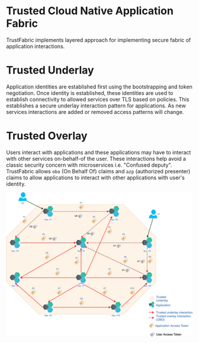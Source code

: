 # Trusted Cloud Native Application Fabric

TrustFabric implements layered approach for implementing secure fabric of application interactions. 

Trusted Underlay
================
Application identities are established first using the bootstrapping and token negotiation. Once identity is established, these identities are used to establish connectivity to allowed services over TLS based on policies. This establishes a secure underlay interaction pattern for applications. As new services interactions are added or removed access patterns will change.



Trusted Overlay
===============
Users interact with applications and these applications may have to interact with other services on-behalf-of the user. These interactions help avoid a classic security concern with microservices i.e. "Confused deputy". TrustFabric allows `obo` (On Behalf Of) claims and `azp` (authorized presenter) claims to allow applications to interact with other applications with user's identity.

![](./media/TrustFabric-Fabric-Overlay.png)